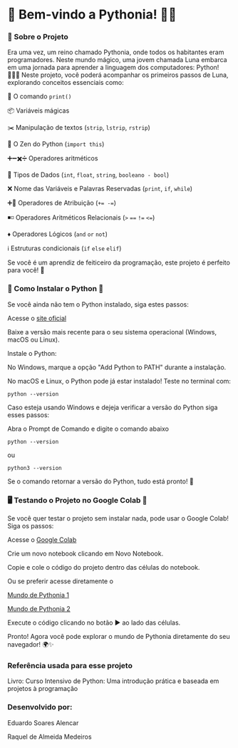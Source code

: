 # 🌟 Bem-vindo a Pythonia! 🏰🐍

### 📖 Sobre o Projeto

  Era uma vez, um reino chamado Pythonia, onde todos os habitantes eram programadores. Neste mundo mágico, uma jovem chamada Luna embarca em uma jornada para aprender a linguagem dos computadores: Python! 🧙‍♂️✨
  Neste projeto, você poderá acompanhar os primeiros passos de Luna, explorando conceitos essenciais como:
  
  📢 O comando `print()`
  
  📦 Variáveis mágicas
  
  ✂️ Manipulação de textos (`strip`, `lstrip`, `rstrip`)
  
  📜 O Zen do Python (`import this`)
  
  ➕➖✖️➗ Operadores aritméticos

  🎲 Tipos de Dados (`int`, `float`, `string`, `booleano - bool`)

  ❌ Nome das Variáveis e Palavras Reservadas (`print`, `if`, `while`)

  ➕🟰 Operadores de Atribuição (`+= -=`)

  ◾◽ Operadores Aritméticos Relacionais (`>` `==` `!=` `<=`)

  ♦️ Operadores Lógicos (`and` `or` `not`)

  ℹ️ Estruturas condicionais (`if` `else` `elif`)

  
  Se você é um aprendiz de feiticeiro da programação, este projeto é perfeito para você! 🚀


### 🔧 Como Instalar o Python 🐍

  Se você ainda não tem o Python instalado, siga estes passos:
  
  Acesse o [site oficial](https://www.python.org/downloads/)
  
  Baixe a versão mais recente para o seu sistema operacional (Windows, macOS ou Linux).
  
  Instale o Python:
  
  No Windows, marque a opção "Add Python to PATH" durante a instalação.
  
  No macOS e Linux, o Python pode já estar instalado! Teste no terminal com:
  
  `python --version`
  
  Caso esteja usando Windows e dejeja verificar a versão do Python siga esses passos:
  
  Abra o Prompt de Comando e digite o comando abaixo
  
  `python --version`
  
  ou
  
  `python3 --version`
  
  Se o comando retornar a versão do Python, tudo está pronto! 🎉

  


### 🖥️ Testando o Projeto no Google Colab 🚀

  Se você quer testar o projeto sem instalar nada, pode usar o Google Colab! Siga os passos:
  
  Acesse o [Google Colab](https://colab.research.google.com/)
  
  Crie um novo notebook clicando em Novo Notebook.
  
  Copie e cole o código do projeto dentro das células do notebook.
  
  Ou se preferir acesse diretamente o 
  
  [Mundo de Pythonia 1](https://colab.research.google.com/drive/1G6an8TZK_wDTWrh5YWkg5jsA0Xi3WoJ6?usp=sharing#scrollTo=IZPVAFEeMFdK)
  
  [Mundo de Pythonia 2](https://colab.research.google.com/drive/1-mQPIDc31FoP3ofBYCdtT5iOE5puS4NB#scrollTo=uKvN-99pSBIa)
  
  Execute o código clicando no botão ▶️ ao lado das células.
  
  Pronto! Agora você pode explorar o mundo de Pythonia diretamente do seu navegador! 🌍✨

### Referência usada para esse projeto 

Livro: Curso Intensivo de Python: Uma introdução prática e baseada em projetos à programação

### Desenvolvido por:
  Eduardo Soares Alencar 
  
  Raquel de Almeida Medeiros


